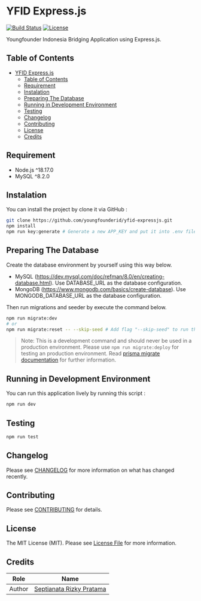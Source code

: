 # YFID Express.js

[![Build Status][build-status-image]][build-status-url]
[![License][license-image]][license-url]

Youngfounder Indonesia Bridging Application using Express.js.

## Table of Contents

- [YFID Express.js](#yfid-expressjs)
  - [Table of Contents](#table-of-contents)
  - [Requirement](#requirement)
  - [Instalation](#instalation)
  - [Preparing The Database](#preparing-the-database)
  - [Running in Development Environment](#running-in-development-environment)
  - [Testing](#testing)
  - [Changelog](#changelog)
  - [Contributing](#contributing)
  - [License](#license)
  - [Credits](#credits)

## Requirement

- Node.js ^18.17.0
- MySQL ^8.2.0

## Instalation

You can install the project by clone it via GitHub :

```bash
git clone https://github.com/youngfounderid/yfid-expressjs.git
npm install
npm run key:generate # Generate a new APP_KEY and put it into .env file (use flag "-- --show" to only display the key into the terminal).
```

## Preparing The Database

Create the database environment by yourself using this way below.

- MySQL (<https://dev.mysql.com/doc/refman/8.0/en/creating-database.html>). Use DATABASE_URL as the database configuration.
- MongoDB (<https://www.mongodb.com/basics/create-database>). Use MONGODB_DATABASE_URL as the database configuration.

Then run migrations and seeder by execute the command below.

```bash
npm run migrate:dev
# or
npm run migrate:reset -- --skip-seed # Add flag "--skip-seed" to run the migration without seeding and flag "--source_path=YOUR_ENV_PATH" to change the default .env path value.
```

> Note: This is a development command and should never be used in a production environment. Please use `npm run migrate:deploy` for testing an production environment. Read [prisma migrate documentation][prisma-migrate-documentation-url] for further information.

## Running in Development Environment

You can run this application lively by running this script :

```bash
npm run dev
```

## Testing

```bash
npm run test
```

## Changelog

Please see [CHANGELOG](CHANGELOG.md) for more information on what has changed recently.

## Contributing

Please see [CONTRIBUTING](CONTRIBUTING.md) for details.

## License

The MIT License (MIT). Please see [License File][license-url] for more information.

## Credits

| Role   | Name                                                     |
| ------ | -------------------------------------------------------- |
| Author | [Septianata Rizky Pratama](https://github.com/ianriizky) |

[build-status-image]: https://github.com/youngfounderid/yfid-expressjs/actions/workflows/nodejs-ci.yml/badge.svg
[build-status-url]: https://github.com/youngfounderid/yfid-expressjs/actions/workflows/nodejs-ci.yml
[license-image]: https://badgen.net/static/license/MIT/blue
[license-url]: LICENSE.md
[prisma-migrate-documentation-url]: https://www.prisma.io/docs/orm/prisma-migrate
